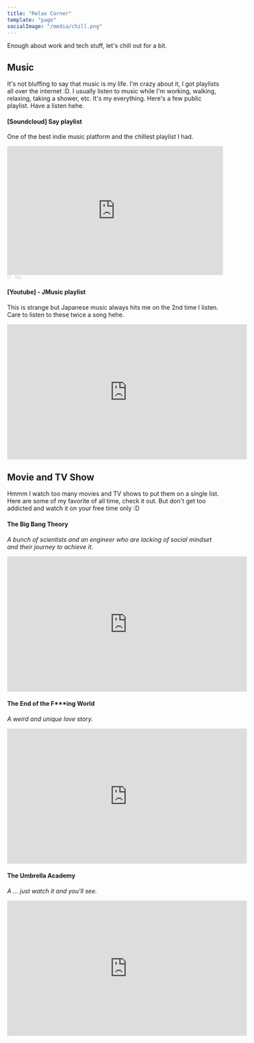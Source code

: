 ```yaml
---
title: "Relax Corner"
template: "page"
socialImage: "/media/chill.png"
---
```


Enough about work and tech stuff, let's chill out for a bit.

## Music

It's not bluffing to say that music is my life. I'm crazy about it, I got playlists all over the internet :D. I usually listen to music while I'm working, walking, relaxing, taking a shower, etc. It's my everything. Here's a few public playlist. Have a listen hehe.

#### [Soundcloud] Say playlist

One of the best indie music platform and the chillest playlist I had.

<iframe width="100%" height="300" scrolling="no" frameborder="no" allow="autoplay" src="https://w.soundcloud.com/player/?url=https%3A//api.soundcloud.com/playlists/1088995405&color=%23ff5500&auto_play=false&hide_related=false&show_comments=true&show_user=true&show_reposts=false&show_teaser=true&visual=true"></iframe><div style="font-size: 10px; color: #cccccc;line-break: anywhere;word-break: normal;overflow: hidden;white-space: nowrap;text-overflow: ellipsis; font-family: Interstate,Lucida Grande,Lucida Sans Unicode,Lucida Sans,Garuda,Verdana,Tahoma,sans-serif;font-weight: 100;"><a href="https://soundcloud.com/phuwn" title="Ừ" target="_blank" style="color: #cccccc; text-decoration: none;">Ừ</a> · <a href="https://soundcloud.com/phuwn/sets/say" title="Say" target="_blank" style="color: #cccccc; text-decoration: none;">Say</a></div>

#### [Youtube] - JMusic playlist

This is strange but Japanese music always hits me on the 2nd time I listen. Care to listen to these twice a song hehe.

<iframe width="560" height="315" src="https://www.youtube.com/embed/videoseries?list=PLUnK1ISVeAmQiN8CfgE7p9GEnbbIRZVB2" frameborder="0" allow="accelerometer; autoplay; clipboard-write; encrypted-media; gyroscope; picture-in-picture" allowfullscreen></iframe>

## Movie and TV Show

Hmmm I watch too many movies and TV shows to put them on a single list. Here are some of my favorite of all time, check it out. But don't get too addicted and watch it on your free time only :D

#### The Big Bang Theory

_A bunch of scientists and an engineer who are lacking of social mindset and their journey to achieve it._

<iframe width="560" height="315" src="https://www.youtube.com/embed/rCj-Fb1OmXg" frameborder="0" allow="accelerometer; autoplay; clipboard-write; encrypted-media; gyroscope; picture-in-picture" allowfullscreen></iframe>

#### The End of the F\*\*\*ing World

_A weird and unique love story._

<iframe width="560" height="315" src="https://www.youtube.com/embed/e6nLXx2uHns" frameborder="0" allow="accelerometer; autoplay; clipboard-write; encrypted-media; gyroscope; picture-in-picture" allowfullscreen></iframe>

#### The Umbrella Academy

_A ... just watch it and you'll see._

<iframe width="560" height="315" src="https://www.youtube.com/embed/0DAmWHxeoKw" frameborder="0" allow="accelerometer; autoplay; clipboard-write; encrypted-media; gyroscope; picture-in-picture" allowfullscreen></iframe>
